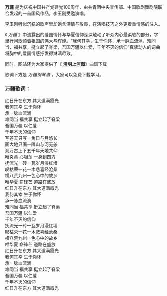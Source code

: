 

**万疆** 是为庆祝中国共产党建党100周年，由共青团中央宣传部、中国歌剧舞剧院联合发起的一首国风作品，李玉刚受邀演唱。

李玉刚听似沉稳的歌声里却饱含深情与敬畏，在演唱技巧之外更着重情感的注入。

《 _万疆_
》中流露出的爱国情怀与华夏信仰深深触动了听众内心最柔软的部分，字里行间歌颂着祖国的伟大与辉煌。“我何其幸，生于你怀，承一脉血流淌，难同当，福共享，挺立起了脊梁，吾国万疆以仁爱，千年不灭的信仰”真挚动人的词曲将胸中的爱国情感抒发得淋漓尽致。

同时，网站还为大家提供了《[ **清明上河图**](Music-10054-清明上河图-李玉刚.html "清明上河图")》曲谱下载

歌词下方是 _万疆钢琴谱_ ，大家可以免费下载学习。

### 万疆歌词：

红日升在东方 其大道满霞光  
我何其幸 生于你怀  
承一脉血流淌  
难同当 福共享 挺立起了脊梁  
吾国万疆 以仁爱  
千年不灭的信仰  
写苍天只写一角日与月悠长  
画大地只画一隅山与河无恙  
观万古上下五千年天地共仰  
唯炎黄 心坦荡 一身到四方  
抚流光一砖一瓦岁月浸红墙  
叹枯荣一花一木悲喜经沧桑  
横八荒九州一色心中的故乡  
唯华夏 崭锋芒 道路在盛放  
红日升在东方 其大道满霞光  
我何其幸 生于你怀  
承一脉血流淌  
难同当 福共享 挺立起了脊梁  
吾国万疆 以仁爱  
千年不灭的信仰  
抚流光一砖一瓦岁月浸红墙  
叹枯荣一花一木悲喜经沧桑  
横八荒九州一色心中的故乡  
唯华夏 崭锋芒 道路在盛放  
红日升在东方 其大道满霞光  
我何其幸 生于你怀  
承一脉血流淌  
难同当 福共享 挺立起了脊梁  
吾国万疆 以仁爱  
千年不灭的信仰  
红日升在东方 其大道满霞光

